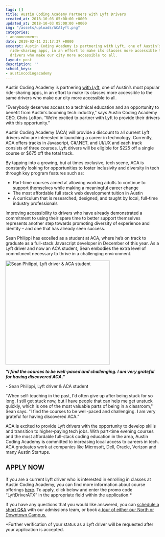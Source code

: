 ```yaml
---
tags: []
title: Austin Coding Academy Partners with Lyft Drivers
created_at: 2018-10-03 05:00:00 +0000
updated_at: 2018-10-03 05:00:00 +0000
img: "/assets/uploads/ACAlyft.png"
categories:
- announcements
date: 2019-02-11 21:17:37 +0000
excerpt: Austin Coding Academy is partnering with Lyft, one of Austin’s most popular
  ride-sharing apps, in an effort to make its classes more accessible to the same
  drivers who make our city more accessible to all.
layout: post
description: ''
school_keys:
- austincodingacademy
---
```

Austin Coding Academy is partnering [with Lyft](https://sites.google.com/lyft.com/lyftaustinonboarding/driver-deals/education), one of Austin’s most popular ride-sharing apps, in an effort to make its classes more accessible to the same drivers who make our city more accessible to all.

“Everybody deserves access to a technical education and an opportunity to benefit from Austin’s booming tech industry,” says Austin Coding Academy CEO, Chris Lofton. “We’re excited to partner with Lyft to provide their drivers with this opportunity.”

Austin Coding Academy (ACA) will provide a discount to all current Lyft drivers who are interested in launching a career in technology. Currently, ACA offers tracks in Javascript, C#/.NET, and UI/UX and each track consists of three courses. Lyft drivers will be eligible for $225 off a single course or $675 off the total track.

By tapping into a growing, but at times exclusive, tech scene, ACA is constantly looking for opportunities to foster inclusivity and diversity in tech through key program features such as:

* Part-time courses aimed at allowing working adults to continue to support themselves while making a meaningful career change
* The most affordable full stack web development tuition in Austin
* A curriculum that is researched, designed, and taught by local, full-time industry professionals

Improving accessibility to drivers who have already demonstrated a commitment to using their spare time to better support themselves represents another step towards promoting diversity of experience and identity – and one that has already seen success.

Sean Philippi has excelled as a student at ACA, where he’s on track to graduate as a full-stack Javascript developer in December of this year. As a Lyft driver and now an ACA student, Sean embodies the extra level of commitment necessary to thrive in a challenging environment.

<img width="340px" height="340px" layout="fixed" src="/assets/uploads/sean_philippi.png" alt="Sean Philippi, Lyft driver & ACA student"></img>

**_“I find the courses to be well-paced and challenging. I am very grateful for having discovered ACA.”_**

\- Sean Philippi, Lyft driver & ACA student

“When self-teaching in the past, I'd often give up after being stuck for so long. I still get stuck now, but I have people that can help me get unstuck quickly, which is one of the most valuable parts of being in a classroom," Sean says. “I find the courses to be well-paced and challenging. I am very grateful for having discovered ACA.”

ACA is excited to provide Lyft drivers with the opportunity to develop skills and transition to higher-paying tech jobs. With part-time evening courses and the most affordable full-stack coding education in the area, Austin Coding Academy is committed to increasing local access to careers in tech. ACA graduates work at companies like Microsoft, Dell, Oracle, Verizon and many Austin Startups.

## **APPLY NOW**

If you are a current Lyft driver who is interested in enrolling in classes at Austin Coding Academy, you can find more information about course offerings [here](https://austincodingacademy.com). To apply, click below and enter the promo code “LyftDriverATX” in the appropriate field within the application.*

If you have any questions that you would like answered, you can [schedule a short Q&A](https://acaappointment.acuityscheduling.com/schedule.php?appointmentType=1406673) with our admissions team, or book a[ tour of either our North or Downtown Campus.](https://info.austincodingacademy.com/schedule-a-tour)

\*Further verification of your status as a Lyft driver will be requested after your application is accepted.
